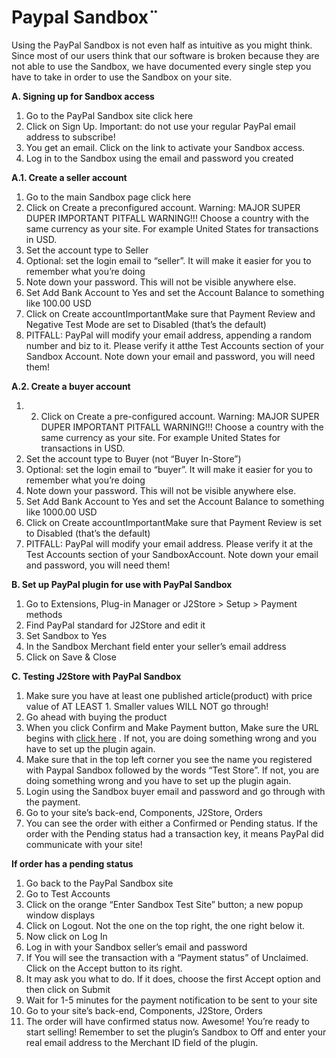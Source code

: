 # Paypal Sandbox¨

Using the PayPal Sandbox is not even half as intuitive as you might think. Since most of our users think that our software is broken because they are not able to use the Sandbox, we have documented every single step you have to take in order to use the Sandbox on your site.

**A. Signing up for Sandbox access**

1. Go to the PayPal Sandbox site click here
2. Click on Sign Up. Important: do not use your regular PayPal email address to subscribe!
3. You get an email. Click on the link to activate your Sandbox access.
4. Log in to the Sandbox using the email and password you created

**A.1. Create a seller account**

1. Go to the main Sandbox page click here
2. Click on Create a preconfigured account. Warning: MAJOR SUPER DUPER IMPORTANT PITFALL WARNING!!! Choose a country with the same currency as your site. For example United States for transactions in USD.
3. Set the account type to Seller
4. Optional: set the login email to “seller”. It will make it easier for you to remember what you’re doing
5. Note down your password. This will not be visible anywhere else.
6. Set Add Bank Account to Yes and set the Account Balance to something like 100.00 USD
7. Click on Create accountImportantMake sure that Payment Review and Negative Test Mode are set to Disabled \(that’s the default\)
8. PITFALL: PayPal will modify your email address, appending a random number and biz to it. Please verify it atthe Test Accounts section of your Sandbox Account. Note down your email and password, you will need them!

**A.2. Create a buyer account**

1. 2. Click on Create a pre-configured account. Warning: MAJOR SUPER DUPER IMPORTANT PITFALL WARNING!!! Choose a country with the same currency as your site. For example United States for transactions in USD.
3. Set the account type to Buyer \(not “Buyer In-Store”\)
4. Optional: set the login email to “buyer”. It will make it easier for you to remember what you’re doing
5. Note down your password. This will not be visible anywhere else.
6. Set Add Bank Account to Yes and set the Account Balance to something like 1000.00 USD
7. Click on Create accountImportantMake sure that Payment Review is set to Disabled \(that’s the default\)
8. PITFALL: PayPal will modify your email address. Please verify it at the Test Accounts section of your SandboxAccount. Note down your email and password, you will need them!

**B. Set up PayPal plugin for use with PayPal Sandbox**

1. Go to Extensions, Plug-in Manager or J2Store &gt; Setup &gt; Payment methods
2. Find PayPal standard for J2Store and edit it
3. Set Sandbox to Yes
4. In the Sandbox Merchant field enter your seller’s email address
5. Click on Save & Close

**C. Testing J2Store with PayPal Sandbox**

1. Make sure you have at least one published article\(product\) with price value of AT LEAST 1. Smaller values WILL NOT go through!
2. Go ahead with buying the product
3. When you click Confirm and Make Payment button, Make sure the URL begins with [click here](https://docs.j2store.org/payment-methods/www.sandbox.paypal.com) . If not, you are doing something wrong and you have to set up the plugin again.
4. Make sure that in the top left corner you see the name you registered with Paypal Sandbox followed by the words “Test Store”. If not, you are doing something wrong and you have to set up the plugin again.
5. Login using the Sandbox buyer email and password and go through with the payment.
6. Go to your site’s back-end, Components, J2Store, Orders
7. You can see the order with either a Confirmed or Pending status. If the order with the Pending status had a transaction key, it means PayPal did communicate with your site!

**If order has a pending status**

1. Go back to the PayPal Sandbox site
2. Go to Test Accounts
3. Click on the orange “Enter Sandbox Test Site” button; a new popup window displays
4. Click on Logout. Not the one on the top right, the one right below it.
5. Now click on Log In
6. Log in with your Sandbox seller’s email and password
7. If You will see the transaction with a “Payment status” of Unclaimed. Click on the Accept button to its right.
8. It may ask you what to do. If it does, choose the first Accept option and then click on Submit
9. Wait for 1-5 minutes for the payment notification to be sent to your site
10. Go to your site’s back-end, Components, J2Store, Orders
11. The order will have confirmed status now. Awesome! You’re ready to start selling! Remember to set the plugin’s Sandbox to Off and enter your real email address to the Merchant ID field of the plugin.

